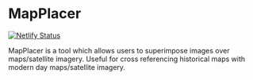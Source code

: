 # MapPlacer
[![Netlify Status](https://api.netlify.com/api/v1/badges/8d0e5d0c-45c1-40e5-8c54-9a37c11ebe38/deploy-status)](https://app.netlify.com/sites/mapplacer/deploys)

MapPlacer is a tool which allows users to superimpose images over maps/satellite imagery. Useful for cross referencing historical maps with modern day maps/satellite imagery.
